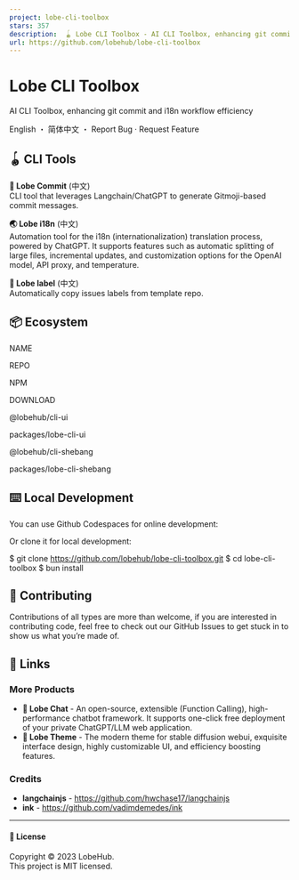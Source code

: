 ```yaml
---
project: lobe-cli-toolbox
stars: 357
description:  🪀 Lobe CLI Toolbox - AI CLI Toolbox, enhancing git commit and i18n workflow efficiency
url: https://github.com/lobehub/lobe-cli-toolbox
---
```


Lobe CLI Toolbox
================

AI CLI Toolbox, enhancing git commit and i18n workflow efficiency

English ・ 简体中文 ・ Report Bug · Request Feature

  

  

🪀 CLI Tools
------------

**💌 Lobe Commit** (中文)  
CLI tool that leverages Langchain/ChatGPT to generate Gitmoji-based commit messages.  
  

**🌏 Lobe i18n** (中文)  
Automation tool for the i18n (internationalization) translation process, powered by ChatGPT. It supports features such as automatic splitting of large files, incremental updates, and customization options for the OpenAI model, API proxy, and temperature.  
  

**🔖 Lobe label** (中文)  
Automatically copy issues labels from template repo.  
  

📦 Ecosystem
------------

NAME

REPO

NPM

DOWNLOAD

@lobehub/cli-ui

packages/lobe-cli-ui

@lobehub/cli-shebang

packages/lobe-cli-shebang

⌨️ Local Development
--------------------

You can use Github Codespaces for online development:

Or clone it for local development:

$ git clone https://github.com/lobehub/lobe-cli-toolbox.git
$ cd lobe-cli-toolbox
$ bun install

🤝 Contributing
---------------

Contributions of all types are more than welcome, if you are interested in contributing code, feel free to check out our GitHub Issues to get stuck in to show us what you’re made of.

🔗 Links
--------

### More Products

-   **🤖 Lobe Chat** - An open-source, extensible (Function Calling), high-performance chatbot framework. It supports one-click free deployment of your private ChatGPT/LLM web application.
-   **🤯 Lobe Theme** - The modern theme for stable diffusion webui, exquisite interface design, highly customizable UI, and efficiency boosting features.

### Credits

-   **langchainjs** - https://github.com/hwchase17/langchainjs
-   **ink** - https://github.com/vadimdemedes/ink

* * *

#### 📝 License

Copyright © 2023 LobeHub.  
This project is MIT licensed.
